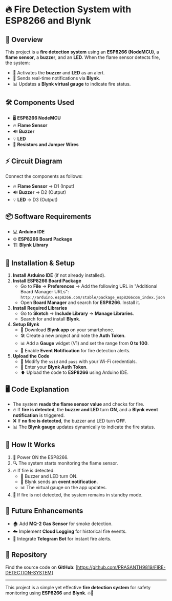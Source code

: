 # 🔥 Fire Detection System with ESP8266 and Blynk

## 📝 Overview
This project is a **fire detection system** using an **ESP8266 (NodeMCU)**, a **flame sensor**, a **buzzer**, and an **LED**. When the flame sensor detects fire, the system:
- 🚨 Activates the **buzzer** and **LED** as an alert.
- 📲 Sends real-time notifications via **Blynk**.
- 📊 Updates a **Blynk virtual gauge** to indicate fire status.

## 🛠 Components Used
- 🖥 **ESP8266 NodeMCU**
- 🔥 **Flame Sensor**
- 🔊 **Buzzer**
- 💡 **LED**
- 🔌 **Resistors and Jumper Wires**

## ⚡ Circuit Diagram
Connect the components as follows:
- 🔥 **Flame Sensor** → D1 (Input)
- 🔊 **Buzzer** → D2 (Output)
- 💡 **LED** → D3 (Output)

## 📦 Software Requirements
- 💻 **Arduino IDE**
- ⚙️ **ESP8266 Board Package**
- 🏗 **Blynk Library**

## 🚀 Installation & Setup
1. **Install Arduino IDE** (if not already installed).
2. **Install ESP8266 Board Package**
   - Go to **File** → **Preferences** → Add the following URL in "Additional Board Manager URLs":  
     `http://arduino.esp8266.com/stable/package_esp8266com_index.json`
   - Open **Board Manager** and search for **ESP8266**. Install it.
3. **Install Required Libraries**
   - Go to **Sketch** → **Include Library** → **Manage Libraries**.
   - Search for and install **Blynk**.
4. **Setup Blynk**
   - 📱 Download **Blynk app** on your smartphone.
   - 🛠 Create a new project and note the **Auth Token**.
   - 📊 Add a **Gauge** widget (V1) and set the range from **0 to 100**.
   - 🚨 Enable **Event Notification** for fire detection alerts.
5. **Upload the Code**
   - 🔐 Modify the `ssid` and `pass` with your Wi-Fi credentials.
   - 🔑 Enter your **Blynk Auth Token**.
   - ⬆️ Upload the code to **ESP8266** using Arduino IDE.

## 🖥 Code Explanation
- The system **reads the flame sensor value** and checks for fire.
- 🔥 If **fire is detected**, the **buzzer and LED** turn **ON**, and a **Blynk event notification** is triggered.
- ❌ If **no fire is detected**, the buzzer and LED turn **OFF**.
- 📊 The **Blynk gauge** updates dynamically to indicate the fire status.

## 🔄 How It Works
1. 🔌 Power ON the ESP8266.
2. 🔍 The system starts monitoring the flame sensor.
3. 🔥 If fire is detected:
   - 🚨 Buzzer and LED turn ON.
   - 📲 Blynk sends an **event notification**.
   - 📊 The virtual gauge on the app updates.
4. 🛑 If fire is not detected, the system remains in standby mode.

## 🔮 Future Enhancements
- 🏠 Add **MQ-2 Gas Sensor** for smoke detection.
- ☁️ Implement **Cloud Logging** for historical fire events.
- 🤖 Integrate **Telegram Bot** for instant fire alerts.

## 📂 Repository
Find the source code on **GitHub**: [https://github.com/PRASANTH9819/FIRE-DETECTION-SYSTEM]

---
This project is a simple yet effective **fire detection system** for safety monitoring using **ESP8266** and **Blynk**. 🔥📲

